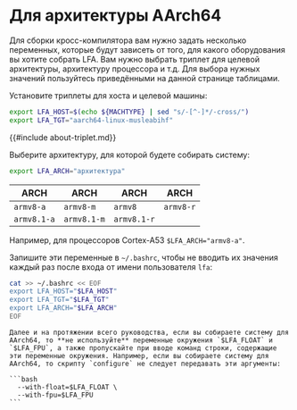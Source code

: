# Для архитектуры AArch64

Для сборки кросс-компилятора вам нужно задать несколько переменных, которые будут зависеть от того, для какого оборудования вы хотите собрать LFA. Вам нужно выбрать триплет для целевой архитектуры, архитектуру процессора и т.д. Для выбора нужных значений пользуйтесь приведёнными на данной странице таблицами.

<!-- Если ваш целевой процессор имеет аппаратную поддержку плавающей запятой, то установите переменную `LFA_FLOAT` в значение `hard` или `softfp`. Используйте `softfp`, если в будущем вы будете использовать в собранной системе ещё и программы, скомпилированные с помощью `soft`. В противном случае используйте `hard`. Если ваш целевой процессор не поддерживает плавающую запятую, используйте в качестве значения `LFA_FLOAT` `soft`:

```bash
export LFA_FLOAT="[hard, soft или softfp]"
```

Если вы выбрали `hard` или `softfp` для `LFA_FLOAT`, то теперь вам нужно установить, какое [оборудование для работы с плавающей запятой](../additional/fpu.md) используется в целевом процессоре (согласно таблице ниже):

```bash
export LFA_FPU="одно из значений из таблицы ниже"
```

| FPU | FPU | FPU | FPU |
|-----|-----|-----|-----|
| `fpa` | `fpe2` | `fpe3` | `maverick` |
| `vfp` | `vfpv3` | `vfpv3-fp16` | `vfpv3-d16` |
| `vfpv3-d16-fp16` | `vfpv3xd` | `vfpv3xd-fp16` | `neon` |
| `neon-fp16` | `vfpv4` | `vfpv4-d16` | `fpv4-sp-d16` |
| `neon-vfpv4` | | | | |

Например, для процессоров Cortex-A53 используется VFPv4. -->

Установите триплеты для хоста и целевой машины:

```bash
export LFA_HOST=$(echo ${MACHTYPE} | sed "s/-[^-]*/-cross/")
export LFA_TGT="aarch64-linux-musleabihf"
```

{{#include about-triplet.md}}

<!-- 
export LFA_TGT="триплет для целевой машины"
-->

<!-- | Значение `$LFA_FLOAT` | Триплет                    |
|-----------------------|----------------------------|
| `soft` или `softfp`   | `aarch64-linux-musleabi`   |
| `hard`                | `aarch64-linux-musleabihf` | -->

Выберите архитектуру, для которой будете собирать систему:

```bash
export LFA_ARCH="архитектура"
```

| ARCH | ARCH | ARCH | ARCH |
|------|------|------|------|
| `armv8-a` | `armv8-m` | `armv8` | `armv8-r` |
| `armv8.1-a` | `armv8.1-m` | `armv8.1-r` |

Например, для процессоров Cortex-A53 `$LFA_ARCH="armv8-a"`.

Запишите эти переменные в `~/.bashrc`, чтобы не вводить их значения каждый раз после входа от имени пользователя `lfa`:

```bash
cat >> ~/.bashrc << EOF
export LFA_HOST="$LFA_HOST"
export LFA_TGT="$LFA_TGT"
export LFA_ARCH="$LFA_ARCH"
EOF
```

~~~admonish warning title="Внимание"
Далее и на протяжении всего руководства, если вы собираете систему для AArch64, то **не используйте** переменные окружения `$LFA_FLOAT` и `$LFA_FPU`, а также пропускайте при вводе команд строки, содержащие эти переменные окружения. Например, если вы собираете систему для AArch64, то скрипту `configure` не следует передавать эти аргументы:

```bash
  --with-float=$LFA_FLOAT \
  --with-fpu=$LFA_FPU
```
~~~
